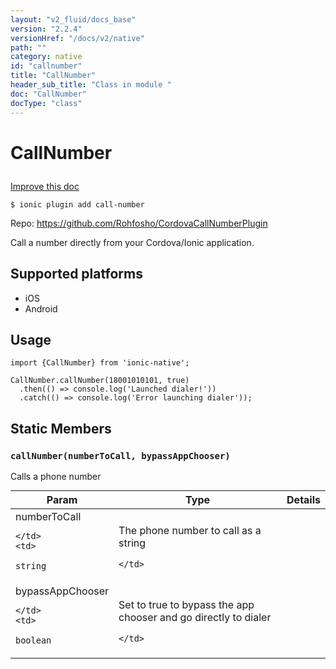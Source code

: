 ```yaml
---
layout: "v2_fluid/docs_base"
version: "2.2.4"
versionHref: "/docs/v2/native"
path: ""
category: native
id: "callnumber"
title: "CallNumber"
header_sub_title: "Class in module "
doc: "CallNumber"
docType: "class"
---
```








<h1 class="api-title">
  
  CallNumber
  

  

  

</h1>

<a class="improve-v2-docs" href="http://github.com/driftyco/ionic-native/edit/master/src/plugins/call-number.ts#L0">
  Improve this doc
</a>



<!-- decorators -->


<pre><code>$ ionic plugin add call-number</code></pre>
<p>Repo:
  <a href="https://github.com/Rohfosho/CordovaCallNumberPlugin">
    https://github.com/Rohfosho/CordovaCallNumberPlugin
  </a>
</p>

<!-- description -->

<p>Call a number directly from your Cordova/Ionic application.</p>


<!-- @platforms tag -->
<h2>Supported platforms</h2>

<ul>
  <li>iOS</li><li>Android</li>
</ul>

<!-- @platforms tag end -->


<!-- @usage tag -->

<h2>Usage</h2>

<pre><code>import {CallNumber} from &#39;ionic-native&#39;;

CallNumber.callNumber(18001010101, true)
  .then(() =&gt; console.log(&#39;Launched dialer!&#39;))
  .catch(() =&gt; console.log(&#39;Error launching dialer&#39;));
</code></pre>




<!-- @property tags -->


<h2>Static Members</h2>

<div id="callNumber"></div>
<h3><code>callNumber(numberToCall,&nbsp;bypassAppChooser)</code>
  
</h3>




Calls a phone number


<table class="table param-table" style="margin:0;">
  <thead>
  <tr>
    <th>Param</th>
    <th>Type</th>
    <th>Details</th>
  </tr>
  </thead>
  <tbody>
  
  <tr>
    <td>
      numberToCall
      
      
    </td>
    <td>
      
<code>string</code>
    </td>
    <td>
      <p>The phone number to call as a string</p>

      
    </td>
  </tr>
  
  <tr>
    <td>
      bypassAppChooser
      
      
    </td>
    <td>
      
<code>boolean</code>
    </td>
    <td>
      <p>Set to true to bypass the app chooser and go directly to dialer</p>

      
    </td>
  </tr>
  
  </tbody>
</table>








<!-- methods on the class -->



<!-- other classes -->

<!-- end other classes -->

<!-- interfaces -->

<!-- end interfaces -->

<!-- related link --><!-- end content block -->


<!-- end body block -->

